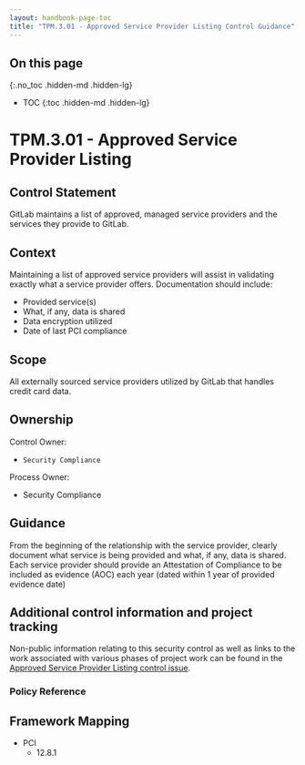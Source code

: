 ```yaml
---
layout: handbook-page-toc
title: "TPM.3.01 - Approved Service Provider Listing Control Guidance"
---
```


## On this page
{:.no_toc .hidden-md .hidden-lg}

- TOC
{:toc .hidden-md .hidden-lg}

# TPM.3.01 - Approved Service Provider Listing

## Control Statement

GitLab maintains a list of approved, managed service providers and the services they provide to GitLab.

## Context

Maintaining a list of approved service providers will assist in validating exactly what a service provider offers.  Documentation should include:

* Provided service(s)
* What, if any, data is shared
* Data encryption utilized
* Date of last PCI compliance

## Scope

All externally sourced service providers utilized by GitLab that handles credit card data.

## Ownership

Control Owner:

* `Security Compliance`

Process Owner:

* Security Compliance

## Guidance

From the beginning of the relationship with the service provider, clearly document what service is being provided and what, if any, data is shared. Each service provider should provide an Attestation of Compliance to be included as evidence (AOC) each year (dated within 1 year of provided evidence date)

## Additional control information and project tracking

Non-public information relating to this security control as well as links to the work associated with various phases of project work can be found in the [Approved Service Provider Listing control issue](https://gitlab.com/gitlab-com/gl-security/security-assurance/sec-compliance/compliance/issues/930).

### Policy Reference

## Framework Mapping

* PCI
  * 12.8.1

